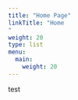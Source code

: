 ```yaml
---
title: "Home Page"
linkTitle: "Home
"
weight: 20
type: list
menu:
  main:
    weight: 20
---
```

test

